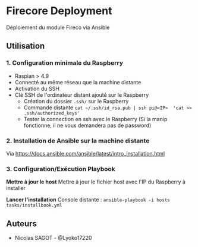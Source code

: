 # Firecore Deployment

Déploiement du module Fireco via Ansible





## Utilisation



### 1. Configuration minimale du Raspberry

- Raspian > 4.9
- Connecté au même réseau que la machine distante
- Activation du SSH
- Clé SSH de l'ordinateur distant ajouté sur le Raspberry
  - Création du dossier `.ssh/` sur le Raspberry
  - Commande distante `cat ~/.ssh/id_rsa.pub | ssh pi@<IP>  'cat >> .ssh/authorized_keys'`
  - Tester la connection en ssh avec le Raspberry (Si la manip fonctionne, il ne vous demandera pas de password)



### 2. Installation de Ansible sur la machine distante

Via https://docs.ansible.com/ansible/latest/intro_installation.html



### 3. Configuration/Exécution Playbook 

**Mettre à jour le host**
Mettre à jour le fichier host avec l'IP du Raspberry à installer



**Lancer l'installation**
Console distante : `ansible-playbook -i hosts tasks/installbook.yml`



## Auteurs

- Nicolas SAGOT - @Lyoko17220